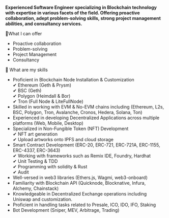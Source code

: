 
**Experienced Software Engineer specializing in Blockchain technology with expertise in various facets of the field. Offering proactive collaboration, adept problem-solving skills, strong project management abilities, and consultancy services.**

🧨What I can offer

- Proactive collaboration <br/>
- Problem-solving <br/>
- Project Management <br/>
- Consultancy <br/>

🧨 What are my skills <br/>

- Proficient in Blockchain Node Installation & Customization <br/>
 ✔ Ethereum (Geth & Prysm) <br/>
 ✔ BSC (Geth) <br/>
 ✔ Polygon (Heimdall & Bor) <br/>
 ✔ Tron (Full Node & LiteFullNode) <br/>
- Skilled in working with EVM & No-EVM chains including (Ethereum, L2s, BSC, Polygon, Tron, Avalanche, Cronos, Hedera, Solana, Ton) <br/>
- Experienced in developing Decentralized Applications across multiple platforms (Web, Mobile, Desktop) <br/>
- Specialized in Non-Fungible Token (NFT) Development <br/>
 ✔ NFT art generation <br/>
 ✔ Upload artworks onto IPFS and cloud storage <br/>
- Smart Contract Development (ERC-20, ERC-721, ERC-721A, ERC-1155, ERC-4337, ERC-3643) <br/>
 ✔ Working with frameworks such as Remix IDE, Foundry, Hardhat <br/>
 ✔ Unit Testing & TDD <br/>
 ✔ Programming with solidity & Rust <br/>
 ✔ Audit <br/>
- Well-versed in web3 libraries (Ethers.js, Wagmi, web3-onboard) <br/>
- Familiarity with Blockchain API (Quicknode, Blocknative, Infura, Alchemy, Chainstack) <br/>
- Knowledgeable in Decentralized Exchange operations including Uniswap and customization. <br/>
- Proficient in handling tasks related to Presale, ICO, IDO, IFO, Staking <br/>
- Bot Development (Sniper, MEV, Arbitrage, Trading) <br/>
